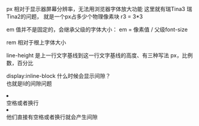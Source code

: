 px 相对于显示器屏幕分辨率，无法用浏览器字体放大功能
这里就有瑞Tina3  瑞Tina2的问题，  就是一个px占多少个物理像素块  r3 = 3*3

em 值并不是固定的，会继承父级的字体大小： em = 像素值 / 父级font-size

rem 相对于根上字体大小

line-height  是上一行文字基线到这一行文字基线的高度、有三种写法  px，比例数，百分比


display:inline-block 什么时候会显示间隙？   
也就是li的间隙问题
<li></li>空格或者换行<li></li>  他们直接有空格或者换行就会产生间隙